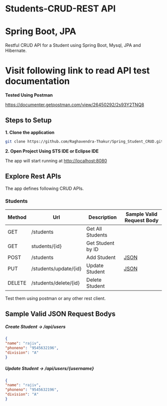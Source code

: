 # Students-CRUD-REST API
# Spring Boot, JPA

Restful CRUD API for a Student using Spring Boot, Mysql, JPA and Hibernate.

# Visit following link to read API test documentation
**Tested Using Postman**

https://documenter.getpostman.com/view/26450292/2s93Y2TNQ8

## Steps to Setup

**1. Clone the application**

```bash
git clone https://github.com/Raghavendra-Thakur/Spring_Student_CRUD.git
```


**2. Open Project Using STS IDE or Eclipse IDE**


The app will start running at <http://localhost:8080>

## Explore Rest APIs

The app defines following CRUD APIs.

### Students

| Method | Url | Description | Sample Valid Request Body |
| ------ | --- | ----------- | ------------------------- |
| GET    | /students | Get All Students | |
| GET    | students/{id} | Get Student  by ID | |
| POST   | /students | Add Student | [JSON](#usercreate) |
| PUT    | /students/update/{id} | Update Student | [JSON](#userupdate) |
| DELETE | /students/delete/{id} | Delete Student | |


Test them using postman or any other rest client.

## Sample Valid JSON Request Bodys


##### <a id="usercreate">Create Student -> /api/users</a>
```json
{
"name": "rajiv",
"phoneno": "9545632196",
"division": "A"
}
```

##### <a id="userupdate">Update Student -> /api/users/{username}</a>
```json
{
"name": "rajiv",
"phoneno": "9545632196",
"division": "A"
}
```


